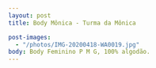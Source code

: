 ```yaml
---
layout: post
title: Body Mônica - Turma da Mônica

post-images:
  - "/photos/IMG-20200418-WA0019.jpg"
body: Body Feminino P M G, 100% algodão.
---
```

